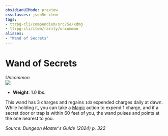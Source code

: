 ```yaml
---
obsidianUIMode: preview
cssclasses: json5e-item
tags:
- ttrpg-cli/compendium/src/5e/xdmg
- ttrpg-cli/item/rarity/uncommon
aliases: 
- "Wand of Secrets"
---
```

# Wand of Secrets
*Uncommon*  
![](Mechanics/items/img/wand-of-secrets.webp#right)

- **Weight**: 1.0 lbs.

This wand has 3 charges and regains `1d3` expended charges daily at dawn. While holding it, you can take a [Magic](Mechanics/rules/actions.md#Magic) action to expend 1 charge, and if a secret door or trap is within 60 feet of you, the wand pulses and points at the one nearest to you.

*Source: Dungeon Master's Guide (2024) p. 322*